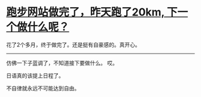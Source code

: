 # [跑步网站做完了，昨天跑了20km, 下一个做什么呢？](https://github.com/yihong0618/gitblog/issues/175)

花了2个多月，终于做完了。还是挺有自豪感的。真开心。

---

仿佛一下子蓝调了，不知道接下要做什么。
哎。

日语真的该提上日程了。

不自律就永远不可能达到自由。

